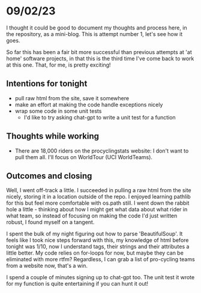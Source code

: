 # 09/02/23

I thought it could be good to document my thoughts and process here, in the repository, as a mini-blog. This is attempt number 1, let's see how it goes.

So far this has been a fair bit more successful than previous attempts at 'at home' software projects, in that this is the third time I've come back to work at this one. That, for me, is pretty exciting!

## Intentions for tonight
- pull raw html from the site, save it somewhere
- make an effort at making the code handle exceptions nicely
- wrap some code in some unit tests
  - I'd like to try asking chat-gpt to write a unit test for a function

## Thoughts while working
- There are 18,000 riders on the procyclingstats website: I don't want to pull them all. I'll focus on WorldTour (UCI WorldTeams).


## Outcomes and closing

Well, I went off-track a little. I succeeded in pulling a raw html from the site nicely, storing it in a location outside of the repo. I enjoyed learning pathlib for this but feel more comfortable with os.path still. I went down the rabbit hole a little - thinking about how I might get what data about what rider in what team, so instead of focusing on making the code I'd just written robust, I found myself on a tangent.

I spent the bulk of my night figuring out how to parse 'BeautifulSoup'. It feels like I took nice steps forward with this, my knowledge of html before tonight was 1/10, now I understand tags, their strings and their attributes a little better. My code relies on for-loops for now, but maybe they can be eliminated with more rtfm? Regardless, I can grab a list of pro-cycling teams from a website now, that's a win.

I spend a couple of minutes signing up to chat-gpt too. The unit test it wrote for my function is quite entertaining if you can hunt it out!